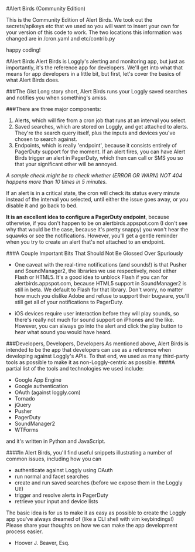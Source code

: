 #Alert Birds (Community Edition)

This is the Community Edition of Alert Birds.  We took out the secrets/apikeys etc that we used so you will want to insert your own for your version of this code to work.  The two locations this information was changed are in /cron.yaml and etc/contrib.py

happy coding!

#Alert Birds
Alert Birds is Loggly's alerting and monitoring app, but just as importantly, it's the reference app for developers. We'll get into what that means for app developers in a little bit, but first, let's cover the basics of what Alert Birds does.

###The Gist
Long story short, Alert Birds runs your Loggly saved searches and notifies you when something's amiss. 

###There are three major components:

1. Alerts, which will fire from a cron job that runs at an interval you select.
2. Saved searches, which are stored on Loggly, and get attached to alerts. They're the search query itself, plus the inputs and devices you've chosen to search against.
3. Endpoints, which is really 'endpoint', because it consists entirely of PagerDuty support for the moment. If an alert fires, you can have Alert Birds trigger an alert in PagerDuty, which then can call or SMS you so that your significant other will be annoyed.

*A sample check might be to check whether (ERROR OR WARN) NOT 404 happens more than 10 times in 5 minutes.*

If an alert is in a critical state, the cron will check its status every minute instead of the interval you selected, until either the issue goes away, or you disable it and go back to bed.

**It is an excellent idea to configure a PagerDuty endpoint**, because otherwise, if you don't happen to be on alertbirds.appspot.com (I don't see why that would be the case, because it's pretty snappy) you won't hear the squawks or see the notifications. However, you'll get a gentle reminder when you try to create an alert that's not attached to an endpoint.

###A Couple Important Bits That Should Not Be Glossed Over Spuriously
* One caveat with the real-time notifications (and sounds!) is that Pusher and SoundManager2, the libraries we use respectively, need either Flash or HTML5. It's a good idea to unblock Flash if you can for alertbirds.appspot.com, because HTML5 support in SoundManager2 is still in beta. We default to Flash for that library. Don't worry, no matter how much you dislike Adobe and refuse to support their bugware, you'll still get all of your notifications to PagerDuty.

* iOS devices require user interaction before they will play sounds, so there's really not much for sound support on iPhones and the like. However, you can always go into the alert and click the play button to hear what sound you would have heard.

###Developers, Developers, Developers
As mentioned above, Alert Birds is intended to be the app that developers can use as a reference when developing against Loggly's APIs. To that end, we used as many third-party tools as possible to make it as non-Loggly-centric as possible. 
####A partial list of the tools and technologies we used include:
* Google App Engine
* Google authentication
* OAuth (against loggly.com)
* Tornado
* jQuery
* Pusher
* PagerDuty
* SoundManager2
* WTForms

and it's written in Python and JavaScript.  

####In Alert Birds, you'll find useful snippets illustrating a number of common issues, including how you can

* authenticate against Loggly using OAuth
* run normal and facet searches
* create and run saved searches (before we expose them in the Loggly UI!)
* trigger and resolve alerts in PagerDuty
* retrieve your input and device lists

The basic idea is for us to make it as easy as possible to create the Loggly app you've always dreamed of (like a CLI shell with vim keybindings!) Please share your thoughts on how we can make the app development process easier.

- Hoover J. Beaver, Esq.
